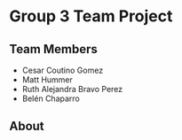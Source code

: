 # Group 3 Team Project
## Team Members
- Cesar Coutino Gomez
- Matt Hummer
- Ruth Alejandra Bravo Perez
- Belén Chaparro
## About
